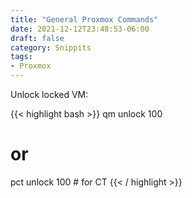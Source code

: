 ```yaml
---
title: "General Proxmox Commands"
date: 2021-12-12T23:48:53-06:00
draft: false
category: Snippits
tags:
- Proxmox
---
```


Unlock locked VM:

{{< highlight bash >}}
qm unlock 100
# or
pct unlock 100 # for CT
{{< / highlight >}}
